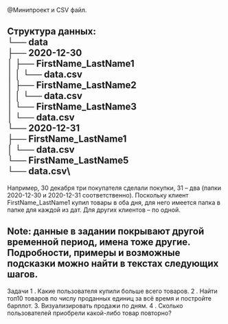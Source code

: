 @Минипроект и CSV файл.

Структура данных:\
└── data\
   ├── 2020-12-30\
   │  ├── FirstName_LastName1\
   │  │   └── data.csv\
   │  ├── FirstName_LastName2\
   │  │   └── data.csv\
   │  └── FirstName_LastName3\
   │      └── data.csv\
   └── 2020-12-31\
      ├── FirstName_LastName1\
      │   └── data.csv\
      └── FirstName_LastName5\
          └── data.csv\
---------------------------------------------------------------------------------------------
Например, 
30 декабря три покупателя сделали покупки, 
31 – два (папки 2020-12-30 и 2020-12-31 соответственно). 
Поскольку клиент FirstName_LastName1 купил товары в оба дня, для него имеется папка в папке для каждой из дат. 
Для других клиентов – по одной.

Note: данные в задании покрывают другой временной период, имена тоже другие. 
Подробности, примеры и возможные подсказки можно найти в текстах следующих шагов.
---------------------------------------------------------------------------------------------

Задачи
1 . Какие пользователя купили больше всего товаров.
2 . Найти топ10 товаров по числу проданных единиц за всё время и постройте барплот. 
3. Визуализировать продажи по дням.
4 . Сколько пользователей приобрели какой-либо товар повторно? 

